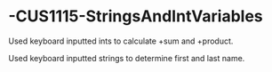 # -CUS1115-StringsAndIntVariables

Used keyboard inputted ints to calculate +sum and +product.

Used keyboard inputted strings to determine first and last name.

